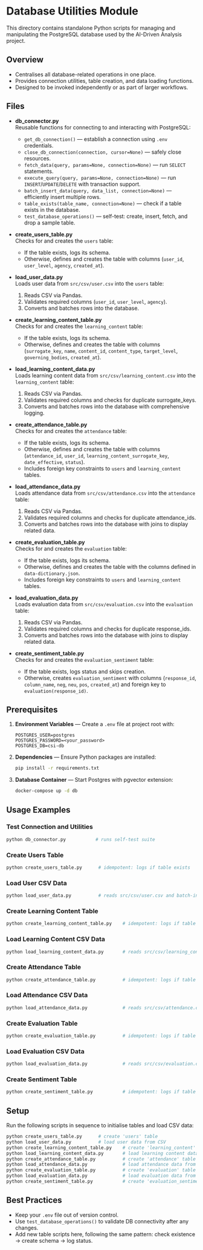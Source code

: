 # Database Utilities Module

This directory contains standalone Python scripts for managing and manipulating the PostgreSQL database used by the AI-Driven Analysis project.

## Overview

- Centralises all database-related operations in one place.
- Provides connection utilities, table creation, and data loading functions.
- Designed to be invoked independently or as part of larger workflows.


## Files

- **db_connector.py**  
  Reusable functions for connecting to and interacting with PostgreSQL:
  - `get_db_connection()` — establish a connection using `.env` credentials.
  - `close_db_connection(connection, cursor=None)` — safely close resources.
  - `fetch_data(query, params=None, connection=None)` — run `SELECT` statements.
  - `execute_query(query, params=None, connection=None)` — run `INSERT`/`UPDATE`/`DELETE` with transaction support.
  - `batch_insert_data(query, data_list, connection=None)` — efficiently insert multiple rows.
  - `table_exists(table_name, connection=None)` — check if a table exists in the database.
  - `test_database_operations()` — self-test: create, insert, fetch, and drop a sample table.

- **create_users_table.py**  
  Checks for and creates the `users` table:
  - If the table exists, logs its schema.
  - Otherwise, defines and creates the table with columns (`user_id`, `user_level`, `agency`, `created_at`).

- **load_user_data.py**  
  Loads user data from `src/csv/user.csv` into the `users` table:
  1. Reads CSV via Pandas.
  2. Validates required columns (`user_id`, `user_level`, `agency`).
  3. Converts and batches rows into the database.

- **create_learning_content_table.py**  
  Checks for and creates the `learning_content` table:
  - If the table exists, logs its schema.
  - Otherwise, defines and creates the table with columns (`surrogate_key`, `name`, `content_id`, `content_type`, `target_level`, `governing_bodies`, `created_at`).

- **load_learning_content_data.py**  
  Loads learning content data from `src/csv/learning_content.csv` into the `learning_content` table:
  1. Reads CSV via Pandas.
  2. Validates required columns and checks for duplicate surrogate_keys.
  3. Converts and batches rows into the database with comprehensive logging.

- **create_attendance_table.py**  
  Checks for and creates the `attendance` table:
  - If the table exists, logs its schema.
  - Otherwise, defines and creates the table with columns (`attendance_id`, `user_id`, `learning_content_surrogate_key`, `date_effective`, `status`).
  - Includes foreign key constraints to `users` and `learning_content` tables.

- **load_attendance_data.py**  
  Loads attendance data from `src/csv/attendance.csv` into the `attendance` table:
  1. Reads CSV via Pandas.
  2. Validates required columns and checks for duplicate attendance_ids.
  3. Converts and batches rows into the database with joins to display related data.

- **create_evaluation_table.py**  
  Checks for and creates the `evaluation` table:
  - If the table exists, logs its schema.
  - Otherwise, defines and creates the table with the columns defined in `data-dictionary.json`.
  - Includes foreign key constraints to `users` and `learning_content` tables.

- **load_evaluation_data.py**  
  Loads evaluation data from `src/csv/evaluation.csv` into the `evaluation` table:
  1. Reads CSV via Pandas.
  2. Validates required columns and checks for duplicate response_ids.
  3. Converts and batches rows into the database with joins to display related data.

- **create_sentiment_table.py**  
  Checks for and creates the `evaluation_sentiment` table:
  - If the table exists, logs status and skips creation.
  - Otherwise, creates `evaluation_sentiment` with columns (`response_id`, `column_name`, `neg`, `neu`, `pos`, `created_at`) and foreign key to `evaluation(response_id)`.

## Prerequisites

1. **Environment Variables** — Create a `.env` file at project root with:
   ```dotenv
   POSTGRES_USER=postgres
   POSTGRES_PASSWORD=<your_password>
   POSTGRES_DB=csi-db
   ```
2. **Dependencies** — Ensure Python packages are installed:
   ```bash
   pip install -r requirements.txt
   ```
3. **Database Container** — Start Postgres with pgvector extension:
   ```bash
   docker-compose up -d db
   ```

## Usage Examples

### Test Connection and Utilities
```bash
python db_connector.py           # runs self-test suite
```

### Create Users Table
```bash
python create_users_table.py      # idempotent: logs if table exists
```

### Load User CSV Data
```bash
python load_user_data.py          # reads src/csv/user.csv and batch-inserts into users
```

### Create Learning Content Table
```bash
python create_learning_content_table.py    # idempotent: logs if table exists
```

### Load Learning Content CSV Data
```bash
python load_learning_content_data.py       # reads src/csv/learning_content.csv and batch-inserts into learning_content
```

### Create Attendance Table
```bash
python create_attendance_table.py          # idempotent: logs if table exists
```

### Load Attendance CSV Data
```bash
python load_attendance_data.py             # reads src/csv/attendance.csv and batch-inserts into attendance
```

### Create Evaluation Table
```bash
python create_evaluation_table.py          # idempotent: logs if table exists
```

### Load Evaluation CSV Data
```bash
python load_evaluation_data.py             # reads src/csv/evaluation.csv and batch-inserts into evaluation
```

### Create Sentiment Table
```bash
python create_sentiment_table.py           # idempotent: logs if table exists
```

## Setup

Run the following scripts in sequence to initialise tables and load CSV data:
```bash
python create_users_table.py      # create 'users' table
python load_user_data.py          # load user data from CSV
python create_learning_content_table.py    # create 'learning_content' table
python load_learning_content_data.py       # load learning content data from CSV
python create_attendance_table.py          # create 'attendance' table
python load_attendance_data.py             # load attendance data from CSV
python create_evaluation_table.py          # create 'evaluation' table
python load_evaluation_data.py             # load evaluation data from CSV
python create_sentiment_table.py           # create 'evaluation_sentiment' table
```

## Best Practices

- Keep your `.env` file out of version control.  
- Use `test_database_operations()` to validate DB connectivity after any changes.  
- Add new table scripts here, following the same pattern: check existence → create schema → log status.

